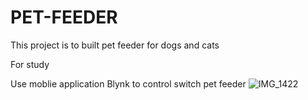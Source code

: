 # PET-FEEDER
This project is to built pet feeder for dogs and cats

For study

Use moblie application Blynk to control switch pet feeder
![IMG_1422](https://user-images.githubusercontent.com/73074843/167356574-d71fa8ef-68c4-4397-8ced-058c588d8780.png)

